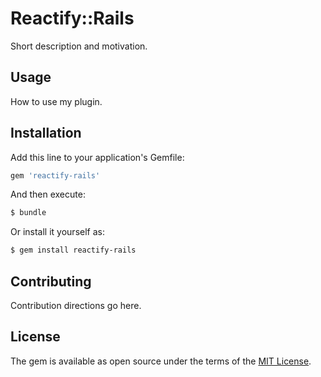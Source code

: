 # Reactify::Rails
Short description and motivation.

## Usage
How to use my plugin.

## Installation
Add this line to your application's Gemfile:

```ruby
gem 'reactify-rails'
```

And then execute:
```bash
$ bundle
```

Or install it yourself as:
```bash
$ gem install reactify-rails
```

## Contributing
Contribution directions go here.

## License
The gem is available as open source under the terms of the [MIT License](http://opensource.org/licenses/MIT).
